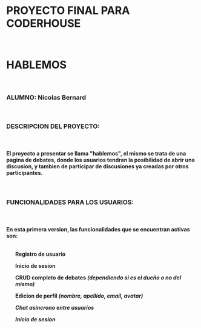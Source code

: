 <H1>PROYECTO FINAL PARA CODERHOUSE</H1>
<BR>
<H1>HABLEMOS</H1>
<BR>
<H3>ALUMNO: Nicolas Bernard</H3>
<br>
<h3>DESCRIPCION DEL PROYECTO:</h3>
<br>
<h4>El proyecto a presentar se llama <b>"hablemos"</b>, el mismo se trata de una pagina de debates, donde los usuarios
tendran la posibilidad de abrir una discusion, y tambien de participar de discusiones ya creadas por otros participantes.</h4>
<BR>
<h3>FUNCIONALIDADES PARA LOS USUARIOS:</h3>
<br>
<h4>En esta primera version, las funcionalidades que se encuentran activas son:
<br>
<br>
<ul>Registro de usuario</ul>
<ul>Inicio de sesion</ul>
<ul>CRUD completo de debates <i>(dependiendo si es el dueño o no del mismo)</i></ul>
<ul>Edicion de perfil <i>(nombre, apellido, email, avatar) </ul>
<ul>Chat asincrono entre usuarios</ul>
<ul>Inicio de sesion</ul>
</h4>
